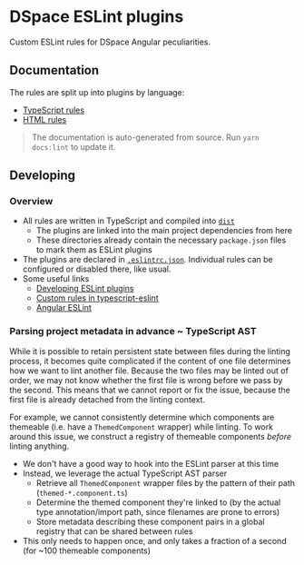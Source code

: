 # DSpace ESLint plugins

Custom ESLint rules for DSpace Angular peculiarities.

## Documentation

The rules are split up into plugins by language:
- [TypeScript rules](./docs/ts/index.md)
- [HTML rules](./docs/html/index.md)

> The documentation is auto-generated from source. Run `yarn docs:lint` to update it.

## Developing

### Overview

- All rules are written in TypeScript and compiled into [`dist`](./dist)
  - The plugins are linked into the main project dependencies from here
  - These directories already contain the necessary `package.json` files to mark them as ESLint plugins
- The plugins are declared in [`.eslintrc.json`](../.eslintrc.json). Individual rules can be configured or disabled there, like usual.
- Some useful links
  - [Developing ESLint plugins](https://eslint.org/docs/latest/extend/plugins)
  - [Custom rules in typescript-eslint](https://typescript-eslint.io/developers/custom-rules)
  - [Angular ESLint](https://github.com/angular-eslint/angular-eslint)

### Parsing project metadata in advance ~ TypeScript AST

While it is possible to retain persistent state between files during the linting process, it becomes quite complicated if the content of one file determines how we want to lint another file.
Because the two files may be linted out of order, we may not know whether the first file is wrong before we pass by the second. This means that we cannot report or fix the issue, because the first file is already detached from the linting context.

For example, we cannot consistently determine which components are themeable (i.e. have a `ThemedComponent` wrapper) while linting.
To work around this issue, we construct a registry of themeable components _before_ linting anything.
- We don't have a good way to hook into the ESLint parser at this time
- Instead, we leverage the actual TypeScript AST parser
  - Retrieve all `ThemedComponent` wrapper files by the pattern of their path (`themed-*.component.ts`)
  - Determine the themed component they're linked to (by the actual type annotation/import path, since filenames are prone to errors)
  - Store metadata describing these component pairs in a global registry that can be shared between rules
- This only needs to happen once, and only takes a fraction of a second (for ~100 themeable components)